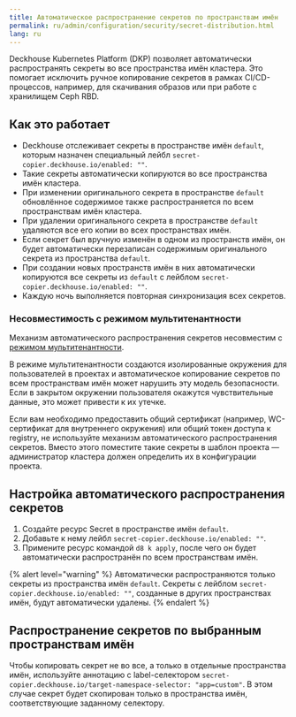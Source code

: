 ```yaml
---
title: Автоматическое распространение секретов по пространствам имён
permalink: ru/admin/configuration/security/secret-distribution.html
lang: ru
---
```


Deckhouse Kubernetes Platform (DKP) позволяет автоматически распространять секреты во все пространства имён кластера.
Это помогает исключить ручное копирование секретов в рамках CI/CD-процессов,
например, для скачивания образов или при работе с хранилищем Ceph RBD.

## Как это работает

- Deckhouse отслеживает секреты в пространстве имён `default`,
  которым назначен специальный лейбл `secret-copier.deckhouse.io/enabled: ""`.
- Такие секреты автоматически копируются во все пространства имён кластера.
- При изменении оригинального секрета в пространстве `default`
  обновлённое содержимое также распространяется по всем пространствам имён кластера.
- При удалении оригинального секрета в пространстве `default` удаляются все его копии во всех пространствах имён.
- Если секрет был вручную изменён в одном из пространств имён,
  он будет автоматически перезаписан содержимым оригинального секрета из пространства `default`.
- При создании новых пространств имён
  в них автоматически копируются все секреты из `default` с лейблом `secret-copier.deckhouse.io/enabled: ""`.
- Каждую ночь выполняется повторная синхронизация всех секретов.

### Несовместимость с режимом мультитенантности

Механизм автоматического распространения секретов несовместим с [режимом мультитенантности](../../multitenancy.html).

В режиме мультитенантности создаются изолированные окружения для пользователей в проектах
и автоматическое копирование секретов по всем пространствам имён может нарушить эту модель безопасности.
Если в закрытом окружении пользователя окажутся чувствительные данные, это может привести к их утечке.

Если вам необходимо предоставить общий сертификат (например, WC-сертификат для внутреннего окружения)
или общий токен доступа к registry, не используйте механизм автоматического распространения секретов.
Вместо этого поместите такие секреты в шаблон проекта — администратор кластера должен определить их в конфигурации проекта.

## Настройка автоматического распространения секретов

1. Создайте ресурс Secret в пространстве имён `default`.
1. Добавьте к нему лейбл `secret-copier.deckhouse.io/enabled: ""`.
1. Примените ресурс командой `d8 k apply`, после чего он будет автоматически распространён по всем пространствам имён.

{% alert level="warning" %}
Автоматически распространяются только секреты из пространства имён `default`.
Секреты с лейблом `secret-copier.deckhouse.io/enabled: ""`, созданные в других пространствах имён,
будут автоматически удалены.
{% endalert %}

## Распространение секретов по выбранным пространствам имён

Чтобы копировать секрет не во все, а только в отдельные пространства имён,
используйте аннотацию с label-селектором `secret-copier.deckhouse.io/target-namespace-selector: "app=custom"`.
В этом случае секрет будет скопирован только в пространства имён, соответствующие заданному селектору.
